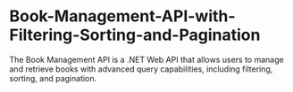 # Book-Management-API-with-Filtering-Sorting-and-Pagination
The Book Management API is a .NET Web API that allows users to manage and retrieve books with advanced query capabilities, including filtering, sorting, and pagination.
